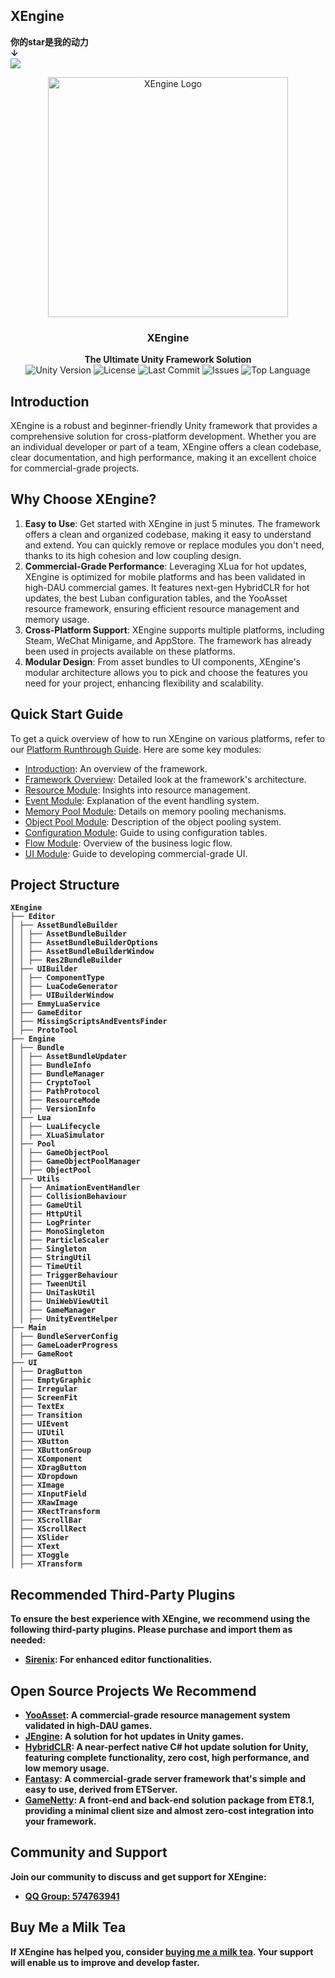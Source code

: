 ## XEngine
**你的star是我的动力**  
**↓**  
<img src="https://img.shields.io/github/stars/Chtho1y/XEngine?style=social">

<p align="center">
    <img src="XEngine/XEngine.png" alt="XEngine Logo" width="384" height="384">
</p>

<h3 align="center"><strong>XEngine</strong></h3>

<p align="center">
  <strong>The Ultimate Unity Framework Solution</strong>
    <br>
  <a style="text-decoration:none">
    <img src="https://img.shields.io/badge/Unity%20Ver-2021.3.20++-blue.svg?style=flat-square" alt="Unity Version" />
  </a>
  <a style="text-decoration:none">
    <img src="https://img.shields.io/github/license/Chtho1y/XEngine" alt="License" />
  </a>
  <a style="text-decoration:none">
    <img src="https://img.shields.io/github/last-commit/Chtho1y/XEngine" alt="Last Commit" />
  </a>
  <a style="text-decoration:none">
    <img src="https://img.shields.io/github/issues/Chtho1y/XEngine" alt="Issues" />
  </a>
  <a style="text-decoration:none">
    <img src="https://img.shields.io/github/languages/top/Chtho1y/XEngine" alt="Top Language" />
  </a>
  <br>
</p>

## Introduction

XEngine is a robust and beginner-friendly Unity framework that provides a comprehensive solution for cross-platform development. Whether you are an individual developer or part of a team, XEngine offers a clean codebase, clear documentation, and high performance, making it an excellent choice for commercial-grade projects.

## Why Choose XEngine?

1. **Easy to Use**: Get started with XEngine in just 5 minutes. The framework offers a clean and organized codebase, making it easy to understand and extend. You can quickly remove or replace modules you don't need, thanks to its high cohesion and low coupling design.
2. **Commercial-Grade Performance**: Leveraging XLua for hot updates, XEngine is optimized for mobile platforms and has been validated in high-DAU commercial games. It features next-gen HybridCLR for hot updates, the best Luban configuration tables, and the YooAsset resource framework, ensuring efficient resource management and memory usage.
3. **Cross-Platform Support**: XEngine supports multiple platforms, including Steam, WeChat Minigame, and AppStore. The framework has already been used in projects available on these platforms.
4. **Modular Design**: From asset bundles to UI components, XEngine's modular architecture allows you to pick and choose the features you need for your project, enhancing flexibility and scalability.

## Quick Start Guide

To get a quick overview of how to run XEngine on various platforms, refer to our [Platform Runthrough Guide](Books/99-各平台运行RunAble.md). Here are some key modules:

* [Introduction](Books/0-介绍.md): An overview of the framework.
* [Framework Overview](Books/2-框架概览.md): Detailed look at the framework's architecture.
* [Resource Module](Books/3-1-资源模块.md): Insights into resource management.
* [Event Module](Books/3-2-事件模块.md): Explanation of the event handling system.
* [Memory Pool Module](Books/3-3-内存池模块.md): Details on memory pooling mechanisms.
* [Object Pool Module](Books/3-4-对象池模块.md): Description of the object pooling system.
* [Configuration Module](Books/3-6-配置表模块.md): Guide to using configuration tables.
* [Flow Module](Books/3-7-流程模块.md): Overview of the business logic flow.
* [UI Module](Books/3-5-UI模块.md): Guide to developing commercial-grade UI.

## <strong>Project Structure
```
XEngine
├── Editor
│ ├── AssetBundleBuilder
│ │ ├── AssetBundleBuilder
│ │ ├── AssetBundleBuilderOptions
│ │ ├── AssetBundleBuilderWindow
│ │ ├── Res2BundleBuilder
│ ├── UIBuilder
│ │ ├── ComponentType
│ │ ├── LuaCodeGenerator
│ │ ├── UIBuilderWindow
│ ├── EmmyLuaService
│ ├── GameEditor
│ ├── MissingScriptsAndEventsFinder
│ ├── ProtoTool
├── Engine
│ ├── Bundle
│ │ ├── AssetBundleUpdater
│ │ ├── BundleInfo
│ │ ├── BundleManager
│ │ ├── CryptoTool
│ │ ├── PathProtocol
│ │ ├── ResourceMode
│ │ ├── VersionInfo
│ ├── Lua
│ │ ├── LuaLifecycle
│ │ ├── XLuaSimulator
│ ├── Pool
│ │ ├── GameObjectPool
│ │ ├── GameObjectPoolManager
│ │ ├── ObjectPool
│ ├── Utils
│ │ ├── AnimationEventHandler
│ │ ├── CollisionBehaviour
│ │ ├── GameUtil
│ │ ├── HttpUtil
│ │ ├── LogPrinter
│ │ ├── MonoSingleton
│ │ ├── ParticleScaler
│ │ ├── Singleton
│ │ ├── StringUtil
│ │ ├── TimeUtil
│ │ ├── TriggerBehaviour
│ │ ├── TweenUtil
│ │ ├── UniTaskUtil
│ │ ├── UniWebViewUtil
│ │ ├── GameManager
│ │ ├── UnityEventHelper
├── Main
│ ├── BundleServerConfig
│ ├── GameLoaderProgress
│ ├── GameRoot
├── UI
│ ├── DragButton
│ ├── EmptyGraphic
│ ├── Irregular
│ ├── ScreenFit
│ ├── TextEx
│ ├── Transition
│ ├── UIEvent
│ ├── UIUtil
│ ├── XButton
│ ├── XButtonGroup
│ ├── XComponent
│ ├── XDragButton
│ ├── XDropdown
│ ├── XImage
│ ├── XInputField
│ ├── XRawImage
│ ├── XRectTransform
│ ├── XScrollBar
│ ├── XScrollRect
│ ├── XSlider
│ ├── XText
│ ├── XToggle
│ ├── XTransform
```

## Recommended Third-Party Plugins

To ensure the best experience with XEngine, we recommend using the following third-party plugins. Please purchase and import them as needed:
   - [Sirenix](https://assetstore.unity.com/packages/tools/utilities/odin-inspector-and-serializer-89041): For enhanced editor functionalities.

## Open Source Projects We Recommend

* [YooAsset](https://github.com/tuyoogame/YooAsset): A commercial-grade resource management system validated in high-DAU games.
* [JEngine](https://github.com/JasonXuDeveloper/JEngine): A solution for hot updates in Unity games.
* [HybridCLR](https://github.com/focus-creative-games/hybridclr): A near-perfect native C# hot update solution for Unity, featuring complete functionality, zero cost, high performance, and low memory usage.
* [Fantasy](https://github.com/qq362946/Fantasy): A commercial-grade server framework that's simple and easy to use, derived from ETServer.
* [GameNetty](https://github.com/ALEXTANGXIAO/GameNetty): A front-end and back-end solution package from ET8.1, providing a minimal client size and almost zero-cost integration into your framework.

## Community and Support

Join our community to discuss and get support for XEngine:
* [QQ Group: 574763941](https://qm.qq.com/cgi-bin/qm/qr?_wv=1027&k=C_grV7Zwbegcjlk79wDdvkh8PtRKPkDU&authKey=pwnX5CZ%2FWmWD4D5tRFbHyOy6WHXJ99L%2B%2BCzZH%2B33lH9Qx1Z5AtbVEZXIhEwYqFHq&noverify=0&group_code=574763941)

## Buy Me a Milk Tea

If XEngine has helped you, consider [buying me a milk tea](Books/Donate.md). Your support will enable us to improve and develop faster.
